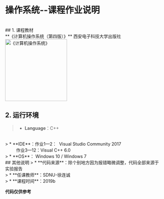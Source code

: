 # 操作系统--课程作业说明
<br>
## 1. 课程教材
<br>
**《计算机操作系统（第四版）》**  
西安电子科技大学出版社

<img src="https://raw.githubusercontent.com/RuYunW/homework_code/master/git操作系统/《操作系统》.png" width="200"  alt="《计算机操作系统》"/>
<br>


## 2. 运行环境
> * **Language**：C++
<br>
> * **IDE**：作业1—2：&nbsp;&nbsp;Visual Studio Community 2017
<br>
&nbsp;&nbsp;&nbsp;&nbsp;&nbsp;&nbsp;&nbsp;&nbsp; 作业3—12：Visual C++ 6.0
<br>
> * **OS**：&nbsp;Windows 10&nbsp;/&nbsp;Windows 7
<br>
## 其他说明
> * **代码来源**：除个别地方因为报错略微调整，代码全部来源于实验报告
<br>
> * **任课教师**：SDNU-徐连诚
<br>
> * **课程时间**：2019b  

**代码仅供参考**


